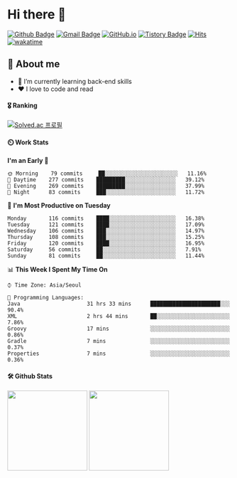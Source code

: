 # Hi there 👋
[![Github Badge](https://img.shields.io/badge/-uiw6unoh-grey?style=flat&logo=github&logoColor=white&link=https://github.com/uiw6unoh/)](https://www.github.com/uiw6unoh/) 
[![Gmail Badge](https://img.shields.io/badge/-uiw6unoh@naver.com-c14438?style=flat&logo=Gmail&logoColor=white&link=mailto:uiw6unoh@naver.com)](mailto:uiw6unoh@naver.com) 
[![GitHub.io](https://img.shields.io/badge/GitHub.io-orange?style=flat&logoColor=white)](https://uiw6unoh.github.io/)
[![Tistory Badge](https://img.shields.io/badge/Tech%20Blog-yellow?style=flat&logoColor=white)](https://#/)
[![Hits](https://hits.seeyoufarm.com/api/count/incr/badge.svg?url=https%3A%2F%2Fgithub.com%2Fuiw6unoh&count_bg=%2379C83D&title_bg=%23555555&icon=&icon_color=%23E7E7E7&title=hits&edge_flat=false)](https://hits.seeyoufarm.com)
[![wakatime](https://wakatime.com/badge/user/54252e40-b19e-45e1-9ec9-fb1c5a26c628.svg)](https://wakatime.com/@54252e40-b19e-45e1-9ec9-fb1c5a26c628)
<!-- [![Portfolio Badge](https://img.shields.io/badge/portfolio-web-blue?style=flat&link=https://github.com/uiw6unoh/)](https://github.com/uiw6unoh/)  -->

## 💬 About me
- 🌱 I’m currently learning back-end skills
- ❤️ I love to code and read


#### 🎖️ Ranking
[![Solved.ac 프로필](http://mazassumnida.wtf/api/v2/generate_badge?boj=uiw6unoh)](https://www.acmicpc.net/user/uiw6unoh)

#### ⏲️ Work Stats
<!--[![uiw6unoh's wakatime stats](https://github-readme-stats.vercel.app/api/wakatime?username=uiw6unoh)]-->

<!--START_SECTION:waka-->
**I'm an Early 🐤** 

```text
🌞 Morning    79 commits     ██░░░░░░░░░░░░░░░░░░░░░░░   11.16% 
🌆 Daytime    277 commits    █████████░░░░░░░░░░░░░░░░   39.12% 
🌃 Evening    269 commits    █████████░░░░░░░░░░░░░░░░   37.99% 
🌙 Night      83 commits     ███░░░░░░░░░░░░░░░░░░░░░░   11.72%

```
📅 **I'm Most Productive on Tuesday** 

```text
Monday       116 commits    ████░░░░░░░░░░░░░░░░░░░░░   16.38% 
Tuesday      121 commits    ████░░░░░░░░░░░░░░░░░░░░░   17.09% 
Wednesday    106 commits    ███░░░░░░░░░░░░░░░░░░░░░░   14.97% 
Thursday     108 commits    ███░░░░░░░░░░░░░░░░░░░░░░   15.25% 
Friday       120 commits    ████░░░░░░░░░░░░░░░░░░░░░   16.95% 
Saturday     56 commits     ██░░░░░░░░░░░░░░░░░░░░░░░   7.91% 
Sunday       81 commits     ██░░░░░░░░░░░░░░░░░░░░░░░   11.44%

```


📊 **This Week I Spent My Time On** 

```text
⌚︎ Time Zone: Asia/Seoul

💬 Programming Languages: 
Java                     31 hrs 33 mins      ██████████████████████░░░   90.4% 
XML                      2 hrs 44 mins       ██░░░░░░░░░░░░░░░░░░░░░░░   7.86% 
Groovy                   17 mins             ░░░░░░░░░░░░░░░░░░░░░░░░░   0.86% 
Gradle                   7 mins              ░░░░░░░░░░░░░░░░░░░░░░░░░   0.37% 
Properties               7 mins              ░░░░░░░░░░░░░░░░░░░░░░░░░   0.36%

```


<!--END_SECTION:waka-->

#### 🛠️ Github Stats <br/>
<p>
  <img height="180em" src="https://github-readme-stats.vercel.app/api?username=uiw6unoh&show_icons=true&include_all_commits=true">
  <img height="180em" src="https://github-readme-stats.vercel.app/api/top-langs/?username=uiw6unoh&layout=compact">
</p>

